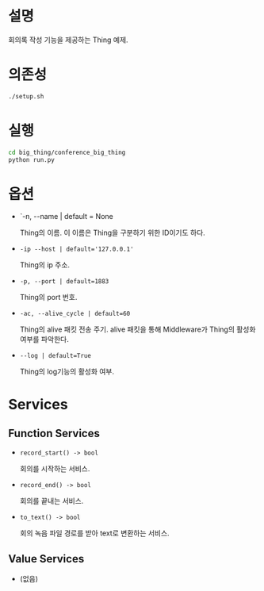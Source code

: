 # 설명

회의록 작성 기능을 제공하는 Thing 예제.

# 의존성

```bash
./setup.sh
```

# 실행

```bash
cd big_thing/conference_big_thing
python run.py
```

# 옵션

- `-n, --name | default = None

  Thing의 이름. 이 이름은 Thing을 구분하기 위한 ID이기도 하다.

- `-ip --host | default='127.0.0.1'`

  Thing의 ip 주소.

- `-p, --port | default=1883`

  Thing의 port 번호.

- `-ac, --alive_cycle | default=60`

  Thing의 alive 패킷 전송 주기. alive 패킷을 통해 Middleware가 Thing의 활성화 여부를 파악한다.

- `--log | default=True`

  Thing의 log기능의 활성화 여부.

# Services

## Function Services

- `record_start() -> bool`

  회의를 시작하는 서비스.

- `record_end() -> bool`

  회의를 끝내는 서비스.

- `to_text() -> bool`

  회의 녹음 파일 경로를 받아 text로 변환하는 서비스.

## Value Services

- (없음)
